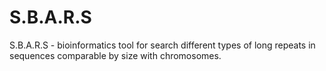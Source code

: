 S.B.A.R.S
=====

S.B.A.R.S - bioinformatics tool for search different types of long repeats in sequences comparable by size with chromosomes.
